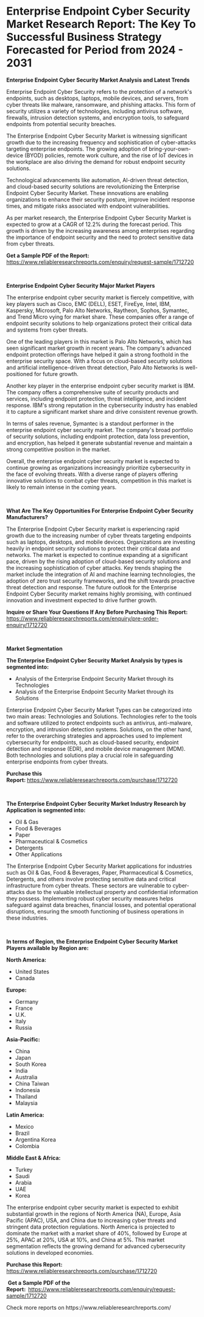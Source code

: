 <p><h1>Enterprise Endpoint Cyber Security Market Research Report: The Key To Successful Business Strategy Forecasted for Period from 2024 - 2031</h1></p><p><strong>Enterprise Endpoint Cyber Security Market Analysis and Latest Trends</strong></p>
<p><p>Enterprise Endpoint Cyber Security refers to the protection of a network's endpoints, such as desktops, laptops, mobile devices, and servers, from cyber threats like malware, ransomware, and phishing attacks. This form of security utilizes a variety of technologies, including antivirus software, firewalls, intrusion detection systems, and encryption tools, to safeguard endpoints from potential security breaches.</p><p>The Enterprise Endpoint Cyber Security Market is witnessing significant growth due to the increasing frequency and sophistication of cyber-attacks targeting enterprise endpoints. The growing adoption of bring-your-own-device (BYOD) policies, remote work culture, and the rise of IoT devices in the workplace are also driving the demand for robust endpoint security solutions.</p><p>Technological advancements like automation, AI-driven threat detection, and cloud-based security solutions are revolutionizing the Enterprise Endpoint Cyber Security Market. These innovations are enabling organizations to enhance their security posture, improve incident response times, and mitigate risks associated with endpoint vulnerabilities.</p><p>As per market research, the Enterprise Endpoint Cyber Security Market is expected to grow at a CAGR of 12.2% during the forecast period. This growth is driven by the increasing awareness among enterprises regarding the importance of endpoint security and the need to protect sensitive data from cyber threats.</p></p>
<p><strong>Get a Sample PDF of the Report:&nbsp;</strong> <a href="https://www.reliableresearchreports.com/enquiry/request-sample/1712720">https://www.reliableresearchreports.com/enquiry/request-sample/1712720</a></p>
<p>&nbsp;</p>
<p><strong>Enterprise Endpoint Cyber Security Major Market Players</strong></p>
<p><p>The enterprise endpoint cyber security market is fiercely competitive, with key players such as Cisco, EMC (DELL), ESET, FireEye, Intel, IBM, Kaspersky, Microsoft, Palo Alto Networks, Raytheon, Sophos, Symantec, and Trend Micro vying for market share. These companies offer a range of endpoint security solutions to help organizations protect their critical data and systems from cyber threats.</p><p>One of the leading players in this market is Palo Alto Networks, which has seen significant market growth in recent years. The company's advanced endpoint protection offerings have helped it gain a strong foothold in the enterprise security space. With a focus on cloud-based security solutions and artificial intelligence-driven threat detection, Palo Alto Networks is well-positioned for future growth.</p><p>Another key player in the enterprise endpoint cyber security market is IBM. The company offers a comprehensive suite of security products and services, including endpoint protection, threat intelligence, and incident response. IBM's strong reputation in the cybersecurity industry has enabled it to capture a significant market share and drive consistent revenue growth.</p><p>In terms of sales revenue, Symantec is a standout performer in the enterprise endpoint cyber security market. The company's broad portfolio of security solutions, including endpoint protection, data loss prevention, and encryption, has helped it generate substantial revenue and maintain a strong competitive position in the market.</p><p>Overall, the enterprise endpoint cyber security market is expected to continue growing as organizations increasingly prioritize cybersecurity in the face of evolving threats. With a diverse range of players offering innovative solutions to combat cyber threats, competition in this market is likely to remain intense in the coming years.</p></p>
<p>&nbsp;</p>
<p><strong>What Are The Key Opportunities For Enterprise Endpoint Cyber Security Manufacturers?</strong></p>
<p><p>The Enterprise Endpoint Cyber Security market is experiencing rapid growth due to the increasing number of cyber threats targeting endpoints such as laptops, desktops, and mobile devices. Organizations are investing heavily in endpoint security solutions to protect their critical data and networks. The market is expected to continue expanding at a significant pace, driven by the rising adoption of cloud-based security solutions and the increasing sophistication of cyber attacks. Key trends shaping the market include the integration of AI and machine learning technologies, the adoption of zero trust security frameworks, and the shift towards proactive threat detection and response. The future outlook for the Enterprise Endpoint Cyber Security market remains highly promising, with continued innovation and investment expected to drive further growth.</p></p>
<p><strong>Inquire or Share Your Questions If Any Before Purchasing This Report:</strong> <a href="https://www.reliableresearchreports.com/enquiry/pre-order-enquiry/1712720">https://www.reliableresearchreports.com/enquiry/pre-order-enquiry/1712720</a></p>
<p>&nbsp;</p>
<p><strong>Market Segmentation</strong></p>
<p><strong>The Enterprise Endpoint Cyber Security Market Analysis by types is segmented into:</strong></p>
<p><ul><li>Analysis of the Enterprise Endpoint Security Market through its Technologies</li><li>Analysis of the Enterprise Endpoint Security Market through its Solutions</li></ul></p>
<p><p>Enterprise Endpoint Cyber Security Market Types can be categorized into two main areas: Technologies and Solutions. Technologies refer to the tools and software utilized to protect endpoints such as antivirus, anti-malware, encryption, and intrusion detection systems. Solutions, on the other hand, refer to the overarching strategies and approaches used to implement cybersecurity for endpoints, such as cloud-based security, endpoint detection and response (EDR), and mobile device management (MDM). Both technologies and solutions play a crucial role in safeguarding enterprise endpoints from cyber threats.</p></p>
<p><strong>Purchase this Report:&nbsp;</strong><a href="https://www.reliableresearchreports.com/purchase/1712720">https://www.reliableresearchreports.com/purchase/1712720</a></p>
<p>&nbsp;</p>
<p><strong>The Enterprise Endpoint Cyber Security Market Industry Research by Application is segmented into:</strong></p>
<p><ul><li>Oil & Gas</li><li>Food & Beverages</li><li>Paper</li><li>Pharmaceutical & Cosmetics</li><li>Detergents</li><li>Other Applications</li></ul></p>
<p><p>The Enterprise Endpoint Cyber Security Market applications for industries such as Oil & Gas, Food & Beverages, Paper, Pharmaceutical & Cosmetics, Detergents, and others involve protecting sensitive data and critical infrastructure from cyber threats. These sectors are vulnerable to cyber-attacks due to the valuable intellectual property and confidential information they possess. Implementing robust cyber security measures helps safeguard against data breaches, financial losses, and potential operational disruptions, ensuring the smooth functioning of business operations in these industries.</p></p>
<p>&nbsp;</p>
<p><strong>In terms of Region, the Enterprise Endpoint Cyber Security Market Players available by Region are:</strong></p>
<p>
    <p> <strong> North America: </strong>
        <ul>
            <li>United States</li>
            <li>Canada</li>
        </ul>
        </p> 
    <p> <strong> Europe: </strong>
        <ul>
            <li>Germany</li>
            <li>France</li>
            <li>U.K.</li>
            <li>Italy</li>
            <li>Russia</li>
        </ul>
        </p> 
    <p> <strong> Asia-Pacific: </strong>
        <ul>
            <li>China</li>
            <li>Japan</li>
            <li>South Korea</li>
            <li>India</li>
            <li>Australia</li>
            <li>China Taiwan</li>
            <li>Indonesia</li>
            <li>Thailand</li>
            <li>Malaysia</li>
        </ul>
        </p> 
    <p> <strong> Latin America: </strong>
        <ul>
            <li>Mexico</li>
            <li>Brazil</li>
            <li>Argentina Korea</li>
            <li>Colombia</li>
        </ul>
        </p> 
    <p> <strong> Middle East & Africa: </strong>
        <ul>
            <li>Turkey</li>
            <li>Saudi</li>
            <li>Arabia</li>
            <li>UAE</li>
            <li>Korea</li>
        </ul>
    </p>
    </p>
<p><p>The enterprise endpoint cyber security market is expected to exhibit substantial growth in the regions of North America (NA), Europe, Asia Pacific (APAC), USA, and China due to increasing cyber threats and stringent data protection regulations. North America is projected to dominate the market with a market share of 40%, followed by Europe at 25%, APAC at 20%, USA at 10%, and China at 5%. This market segmentation reflects the growing demand for advanced cybersecurity solutions in developed economies.</p></p>
<p><strong>Purchase this Report: </strong><a href="https://www.reliableresearchreports.com/purchase/1712720">https://www.reliableresearchreports.com/purchase/1712720</a></p>
<p>&nbsp;<strong>Get a Sample PDF of the Report:&nbsp;&nbsp;</strong><a href="https://www.reliableresearchreports.com/enquiry/request-sample/1712720">https://www.reliableresearchreports.com/enquiry/request-sample/1712720</a></p>
<p><strong></strong></p>
<p>Check more reports on https://www.reliableresearchreports.com/</p>